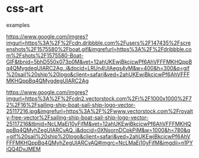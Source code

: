 # css-art

examples

https://www.google.com/imgres?imgurl=https%3A%2F%2Fcdn.dribbble.com%2Fusers%2F147435%2Fscreenshots%2F1575580%2Fboat.gif&imgrefurl=https%3A%2F%2Fdribbble.com%2Fshots%2F1575580-Boat-GIF&tbnid=5bhD550x073p0M&vet=12ahUKEwjBkcjcwPf6AhVFFFMKHQppBq4QMygdegUIARC2Ag..i&docid=LRUn4UlAegs4vM&w=400&h=300&q=gif%20sail%20ship%20logo&client=safari&ved=2ahUKEwjBkcjcwPf6AhVFFFMKHQppBq4QMygdegUIARC2Ag

https://www.google.com/imgres?imgurl=https%3A%2F%2Fcdn2.vectorstock.com%2Fi%2F1000x1000%2F72%2F16%2Fsailing-ship-boat-sail-ship-logo-vector-25117216.jpg&imgrefurl=https%3A%2F%2Fwww.vectorstock.com%2Froyalty-free-vector%2Fsailing-ship-boat-sail-ship-logo-vector-25117216&tbnid=NcLMaEj10yFjfM&vet=12ahUKEwjBkcjcwPf6AhVFFFMKHQppBq4QMyhZegUIARCvAQ..i&docid=0XNsornDCpkPiM&w=1000&h=780&q=gif%20sail%20ship%20logo&client=safari&ved=2ahUKEwjBkcjcwPf6AhVFFFMKHQppBq4QMyhZegUIARCvAQ#imgrc=NcLMaEj10yFjfM&imgdii=n1PYiQQ4DvJMEM
